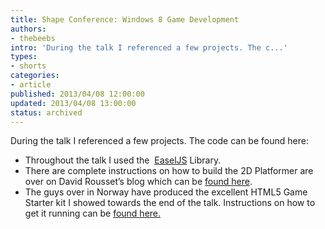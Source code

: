 ```yaml
---
title: Shape Conference: Windows 8 Game Development
authors:
- thebeebs
intro: 'During the talk I referenced a few projects. The c...'
types:
- shorts
categories:
- article
published: 2013/04/08 12:00:00
updated: 2013/04/08 13:00:00
status: archived
---
```


During the talk I referenced a few projects. The code can be found here:

*   Throughout the talk I used the&nbsp; [EaselJS](http://www.createjs.com/#!/EaselJS) Library.
*   There are complete instructions on how to build the 2D Platformer are over on David Rousset&rsquo;s blog which can be [found here](http://blogs.msdn.com/b/davrous/archive/2012/03/21/html5-platformer-the-complete-port-of-the-xna-game-to-lt-canvas-gt-with-easeljs.aspx).
*   The guys over in Norway have produced the excellent HTML5 Game Starter kit I showed towards the end of the talk. Instructions on how to get it running can be [found here.](http://digitalerr0r.wordpress.com/2013/04/04/html5-game-starterkit-for-windows-8-with-leaderboard-in-windows-azure/)